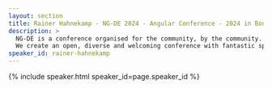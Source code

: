 ```yaml
---
layout: section
title: Rainer Hahnekamp - NG-DE 2024 - Angular Conference - 2024 in Bonn
description: >
  NG-DE is a conference organised for the community, by the community.
  We create an open, diverse and welcoming conference with fantastic speakers and a warm and friendly environment. 
speaker_id: rainer-hahnekamp
---
```


{% include speaker.html speaker_id=page.speaker_id %}
